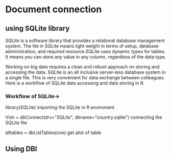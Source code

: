 # Document connection

## using SQLite library 

SQLite is a software library that provides a relational database management system. The lite in SQLite means light weight in terms of setup, database administration, and required resource.SQLite uses dynamic types for tables. It means you can store any value in any column, regardless of the data type.

Working on big data requires a clean and robust approach on storing and accessing the data. SQLite is an all inclusive server-less database system in a single file. This is very convenient for data exchange between colleagues. Here is a workflow of SQLite data accessing and data storing in R.

### Workflow of SQLite->

library(SQLite)       importing the SQLite in R enviroment 

Vish = dbConnect(drv="SQLite", dbname="country.sqlite")    connecting the SQLite file

alltables = dbListTables(con) get alist of table 






## Using DBI 
